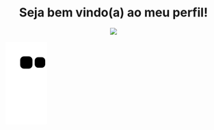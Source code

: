 <div align="center">
   <h1> Seja bem vindo(a) ao meu perfil!</h1>
  <img height= "100" src="https://media2.giphy.com/media/PSKAppO2LH56w/giphy.gif?cid=ecf05e47vhq8wlsgbag542435xgomz7t57xnaqzqg9v55r21&rid=giphy.gif&ct=g">
</div>

![snake gif](https://github.com/vitoria2002campos/vitoria2002campos/blob/output/github-contribution-grid-snake.svg)



